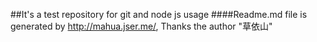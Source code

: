 
##It's a test repository for git and node js usage
####Readme.md file is generated by http://mahua.jser.me/, Thanks the author "草依山"